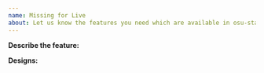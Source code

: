```yaml
---
name: Missing for Live
about: Let us know the features you need which are available in osu-stable but not lazer
---
```

**Describe the feature:** 

**Designs:** 
